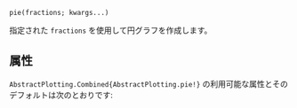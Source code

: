 ```
pie(fractions; kwargs...)
```

指定された `fractions` を使用して円グラフを作成します。

## 属性

`AbstractPlotting.Combined{AbstractPlotting.pie!}` の利用可能な属性とそのデフォルトは次のとおりです: 

```

```
